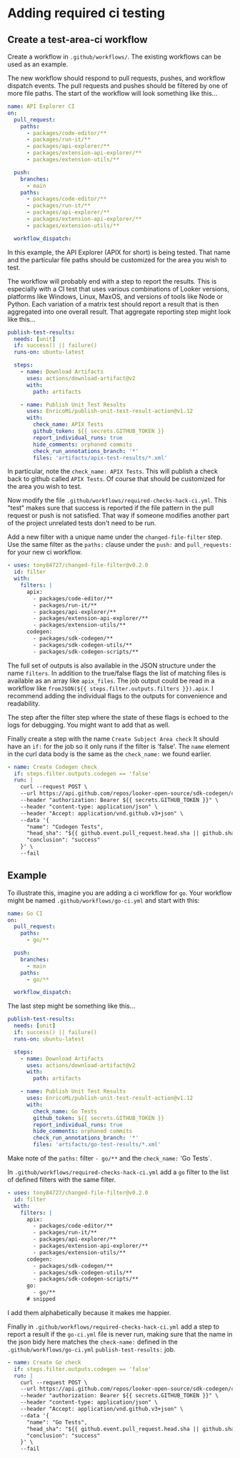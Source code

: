 # Adding required ci testing

## Create a test-area-ci workflow

Create a workflow in `.github/workflows/`. The existing workflows can be used as an example.

The new workflow should respond to pull requests, pushes, and workflow dispatch events. The
pull requests and pushes should be filtered by one of more file paths. The start of the
workflow will look something like this...

```yaml
name: API Explorer CI
on:
  pull_request:
    paths:
      - packages/code-editor/**
      - packages/run-it/**
      - packages/api-explorer/**
      - packages/extension-api-explorer/**
      - packages/extension-utils/**

  push:
    branches:
      - main
    paths:
      - packages/code-editor/**
      - packages/run-it/**
      - packages/api-explorer/**
      - packages/extension-api-explorer/**
      - packages/extension-utils/**

  workflow_dispatch:
```

In this example, the API Explorer (APIX for short) is being tested. That name and the
particular file paths should be customized for the area you wish to test.

The workflow will probably end with a step to report the results. This is especially
with a CI test that uses various combinations of Looker versions, platforms like Windows,
Linux, MaxOS, and versions of tools like Node or Python. Each variation of a matrix test
should report a result that is then aggregated into one overall result. That aggregate
reporting step might look like this...

```yaml
publish-test-results:
  needs: [unit]
  if: success() || failure()
  runs-on: ubuntu-latest

  steps:
    - name: Download Artifacts
      uses: actions/download-artifact@v2
      with:
        path: artifacts

    - name: Publish Unit Test Results
      uses: EnricoMi/publish-unit-test-result-action@v1.12
      with:
        check_name: APIX Tests
        github_token: ${{ secrets.GITHUB_TOKEN }}
        report_individual_runs: true
        hide_comments: orphaned commits
        check_run_annotations_branch: '*'
        files: 'artifacts/apix-test-results/*.xml'
```

In particular, note the `check_name: APIX Tests`. This will publish a check back to github
called `APIX Tests`. Of course that should be customized for the area you wish to test.

Now modify the file `.github/workflows/required-checks-hack-ci.yml`. This "test" makes sure
that success is reported if the file pattern in the pull request or push is not satisfied.
That way if someone modifies another part of the project unrelated tests don't need to be run.

Add a new filter with a unique name under the `changed-file-filter` step. Use the same filter
as the `paths:` clause under the `push:` and `pull_requests:` for your new ci workflow.

```yaml
- uses: tony84727/changed-file-filter@v0.2.0
  id: filter
  with:
    filters: |
      apix:
        - packages/code-editor/**
        - packages/run-it/**
        - packages/api-explorer/**
        - packages/extension-api-explorer/**
        - packages/extension-utils/**
      codegen:
        - packages/sdk-codegen/**
        - packages/sdk-codegen-utils/**
        - packages/sdk-codegen-scripts/**
```

The full set of outputs is also available in the JSON structure under the name `filters`. In
addition to the true/false flags the list of matching files is available as an array
like `apix_files`. The job output could be read in a workflow like
`fromJSON(${{ steps.filter.outputs.filters }}).apix`. I recommend adding the individual
flags to the outputs for convenience and readability.

The step after the filter step where the state of these flags is echoed to the logs
for debugging. You might want to add that as well.

Finally create a step with the name `Create Subject Area check` It should have an `if:` for the
job so it only runs if the filter is 'false'. The `name` element in the curl data body is the
same as the `check_name:` we found earlier.

```yaml
- name: Create Codegen check
  if: steps.filter.outputs.codegen == 'false'
  run: |
    curl --request POST \
    --url https://api.github.com/repos/looker-open-source/sdk-codegen/check-runs \
    --header "authorization: Bearer ${{ secrets.GITHUB_TOKEN }}" \
    --header "content-type: application/json" \
    --header "Accept: application/vnd.github.v3+json" \
    --data '{
      "name": "Codegen Tests",
      "head_sha": "${{ github.event.pull_request.head.sha || github.sha }}",
      "conclusion": "success"
    }' \
    --fail
```

## Example

To illustrate this, imagine you are adding a ci workflow for `go`. Your workflow
might be named `.github/workflows/go-ci.yml` and start with this:

```yaml
name: Go CI
on:
  pull_request:
    paths:
      - go/**

  push:
    branches:
      - main
    paths:
      - go/**

  workflow_dispatch:
```

The last step might be something like this...

```yaml
publish-test-results:
  needs: [unit]
  if: success() || failure()
  runs-on: ubuntu-latest

  steps:
    - name: Download Artifacts
      uses: actions/download-artifact@v2
      with:
        path: artifacts

    - name: Publish Unit Test Results
      uses: EnricoMi/publish-unit-test-result-action@v1.12
      with:
        check_name: Go Tests
        github_token: ${{ secrets.GITHUB_TOKEN }}
        report_individual_runs: true
        hide_comments: orphaned commits
        check_run_annotations_branch: '*'
        files: 'artifacts/go-test-results/*.xml'
```

Make note of the `paths:` filter `- go/**` and the `check_name:` 'Go Tests`.

In `.github/workflows/required-checks-hack-ci.yml` add a `go` filter to the
list of defined filters with the same filter.

```yaml
- uses: tony84727/changed-file-filter@v0.2.0
  id: filter
  with:
    filters: |
      apix:
        - packages/code-editor/**
        - packages/run-it/**
        - packages/api-explorer/**
        - packages/extension-api-explorer/**
        - packages/extension-utils/**
      codegen:
        - packages/sdk-codegen/**
        - packages/sdk-codegen-utils/**
        - packages/sdk-codegen-scripts/**
      go:
        - go/**
      # snipped
```

I add them alphabetically because it makes me happier.

Finally in `.github/workflows/required-checks-hack-ci.yml` add a step to
report a result if the `go-ci.yml` file is never run, making sure that
the name in the json bidy here matches the `check-name:` defined in
the `.github/workflows/go-ci.yml` `publish-test-results:` job.

```yaml
- name: Create Go check
  if: steps.filter.outputs.codegen == 'false'
  run: |
    curl --request POST \
    --url https://api.github.com/repos/looker-open-source/sdk-codegen/check-runs \
    --header "authorization: Bearer ${{ secrets.GITHUB_TOKEN }}" \
    --header "content-type: application/json" \
    --header "Accept: application/vnd.github.v3+json" \
    --data '{
      "name": "Go Tests",
      "head_sha": "${{ github.event.pull_request.head.sha || github.sha }}",
      "conclusion": "success"
    }' \
    --fail
```

